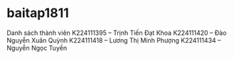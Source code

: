# baitap1811
Danh sách thành viên
K224111395 – Trịnh Tiến Đạt Khoa
K224111420 – Đào Nguyễn Xuân Quỳnh
K224111418 – Lương Thị Minh Phượng
K224111434 – Nguyễn Ngọc Tuyền

